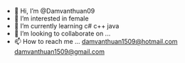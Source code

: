 - 👋 Hi, I’m @Damvanthuan09
- 👀 I’m interested in female
- 🌱 I’m currently learning c# c++  java
- 💞️ I’m looking to collaborate on ...
- 📫 How to reach me ...
damvanthuan1509@hotmail.com
damvanthuan1509@gmail.com
<!---
Damvanthuan09/Damvanthuan09 is a ✨ special ✨ repository because its `README.md` (this file) appears on your GitHub profile.
You can click the Preview link to take a look at your changes.
--->
